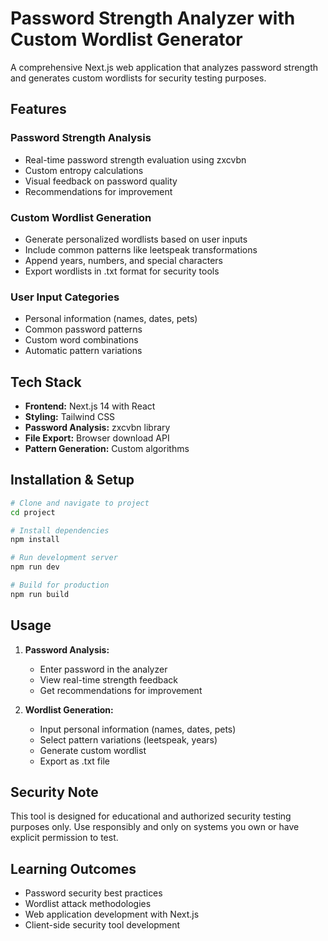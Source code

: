 # Password Strength Analyzer with Custom Wordlist Generator

A comprehensive Next.js web application that analyzes password strength and generates custom wordlists for security testing purposes.

## Features

### Password Strength Analysis

- Real-time password strength evaluation using zxcvbn
- Custom entropy calculations
- Visual feedback on password quality
- Recommendations for improvement

### Custom Wordlist Generation

- Generate personalized wordlists based on user inputs
- Include common patterns like leetspeak transformations
- Append years, numbers, and special characters
- Export wordlists in .txt format for security tools

### User Input Categories

- Personal information (names, dates, pets)
- Common password patterns
- Custom word combinations
- Automatic pattern variations

## Tech Stack

- **Frontend:** Next.js 14 with React
- **Styling:** Tailwind CSS
- **Password Analysis:** zxcvbn library
- **File Export:** Browser download API
- **Pattern Generation:** Custom algorithms

## Installation & Setup

```bash
# Clone and navigate to project
cd project

# Install dependencies
npm install

# Run development server
npm run dev

# Build for production
npm run build
```

## Usage

1. **Password Analysis:**

   - Enter password in the analyzer
   - View real-time strength feedback
   - Get recommendations for improvement

2. **Wordlist Generation:**
   - Input personal information (names, dates, pets)
   - Select pattern variations (leetspeak, years)
   - Generate custom wordlist
   - Export as .txt file

## Security Note

This tool is designed for educational and authorized security testing purposes only. Use responsibly and only on systems you own or have explicit permission to test.

## Learning Outcomes

- Password security best practices
- Wordlist attack methodologies
- Web application development with Next.js
- Client-side security tool development
